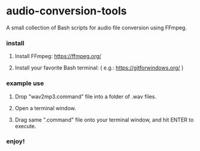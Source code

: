 # audio-conversion-tools
A small collection of Bash scripts for audio file conversion using FFmpeg.

### install
1.  Install FFmpeg:
    https://ffmpeg.org/
    
2.  Install your favorite Bash terminal:
    ( e.g.: https://gitforwindows.org/ )
    
### example use
1.  Drop "wav2mp3.command" file into a folder of .wav files.

2.  Open a terminal window.

3.  Drag same ".command" file onto your terminal window, and hit ENTER to execute.

### enjoy!
